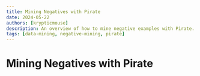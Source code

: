 ```yaml
---
title: Mining Negatives with Pirate
date: 2024-05-22
authors: [krypticmouse]
description: An overview of how to mine negative examples with Pirate.
tags: [data-mining, negative-mining, pirate]
---
```


# Mining Negatives with Pirate
